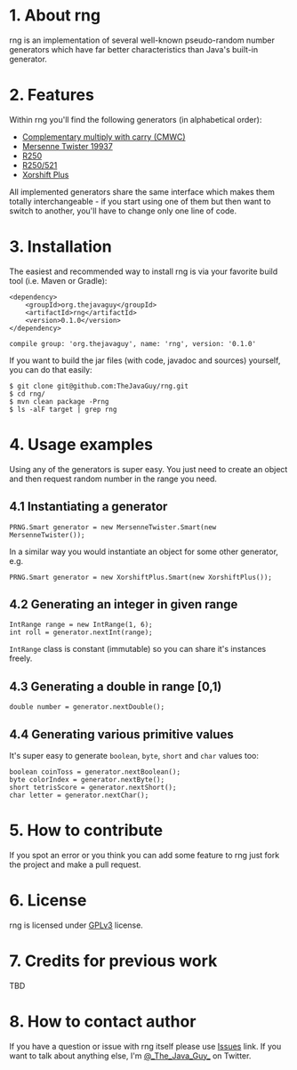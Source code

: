 # 1. About rng
rng is an implementation of several well-known pseudo-random number generators which have far better characteristics than Java's built-in generator.
# 2. Features
Within rng you'll find the following generators (in alphabetical order):
* [Complementary multiply with carry (CMWC)][gen-cmwc]
* [Mersenne Twister 19937][gen-mt]
* [R250][gen-gfsr]
* [R250/521][gen-gfsr]
* [Xorshift Plus][gen-xorshiftplus]

All implemented generators share the same interface which makes them totally interchangeable - if you start using one of them but then want to switch to another, you'll have to change only one line of code.
# 3. Installation
The easiest and recommended way to install rng is via your favorite build tool (i.e. Maven or Gradle):
```
<dependency>
    <groupId>org.thejavaguy</groupId>
    <artifactId>rng</artifactId>
    <version>0.1.0</version>
</dependency>
```
```
compile group: 'org.thejavaguy', name: 'rng', version: '0.1.0'
```
If you want to build the jar files (with code, javadoc and sources) yourself, you can do that easily:
```
$ git clone git@github.com:TheJavaGuy/rng.git
$ cd rng/
$ mvn clean package -Prng
$ ls -alF target | grep rng
```
# 4. Usage examples
Using any of the generators is super easy. You just need to create an object and then request random number in the range you need.
## 4.1 Instantiating a generator
```
PRNG.Smart generator = new MersenneTwister.Smart(new MersenneTwister());
```
In a similar way you would instantiate an object for some other generator, e.g.
```
PRNG.Smart generator = new XorshiftPlus.Smart(new XorshiftPlus());
```
## 4.2 Generating an integer in given range
```
IntRange range = new IntRange(1, 6);
int roll = generator.nextInt(range);
```
```IntRange``` class is constant (immutable) so you can share it's instances freely.
## 4.3 Generating a double in range [0,1)
```
double number = generator.nextDouble();
```
## 4.4 Generating various primitive values
It's super easy to generate ```boolean```, ```byte```, ```short``` and ```char``` values too:
```
boolean coinToss = generator.nextBoolean();
byte colorIndex = generator.nextByte();
short tetrisScore = generator.nextShort();
char letter = generator.nextChar();
```

# 5. How to contribute
If you spot an error or you think you can add some feature to rng just fork the project and make a pull request.
# 6. License
rng is licensed under [GPLv3][gpl] license.
# 7. Credits for previous work
TBD
# 8. How to contact author
If you have a question or issue with rng itself please use [Issues][rngissues] link. If you want to talk about anything else, I'm [@\_The\_Java\_Guy\_][twitterhandle] on Twitter.

[gen-cmwc]: https://en.wikipedia.org/wiki/Multiply-with-carry#Complementary-multiply-with-carry_generators
[gen-mt]: http://www.math.sci.hiroshima-u.ac.jp/~m-mat/MT/emt.html
[gen-gfsr]: https://www.unf.edu/~cwinton/html/cop4300/s09/class.notes/VLP-RNGs.pdf
[gen-xorshiftplus]: https://en.wikipedia.org/wiki/Xorshift#xorshift.2B
[gpl]: https://www.gnu.org/licenses/gpl-3.0.html
[rngissues]: https://github.com/TheJavaGuy/rng/issues
[twitterhandle]: https://twitter.com/_The_Java_Guy_